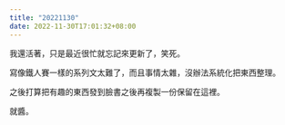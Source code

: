 ```yaml
---
title: "20221130"
date: 2022-11-30T17:01:32+08:00
---
```


我還活著，只是最近很忙就忘記來更新了，笑死。

寫像鐵人賽一樣的系列文太難了，而且事情太雜，沒辦法系統化把東西整理。

之後打算把有趣的東西發到臉書之後再複製一份保留在這裡。

就醬。
